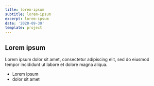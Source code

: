 ```yaml
---
title: lorem-ipsum
subtitle: lorem-ipsum
excerpt: lorem-ipsum
date: '2020-09-30'
template: project
---
```

## Lorem ipsum
Lorem ipsum dolor sit amet, consectetur adipiscing elit, sed do eiusmod tempor incididunt ut labore et dolore magna aliqua.
- Lorem ipsum
- dolor sit amet